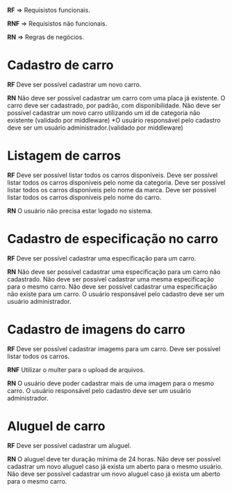 **RF** => Requisistos funcionais.

**RNF** => Requisistos não funcionais.

**RN** => Regras de negócios.

    
# Cadastro de carro

**RF**
Deve ser possível cadastrar um novo carro.

**RN**
Não deve ser possível cadastrar um carro com uma placa já existente.
O carro deve ser cadastrado, por padrão, com disponibilidade.
Não deve ser possível cadastrar um novo carro utilizando um id de categoria não existente (validado por middleware)
*O usuário responsável pelo cadastro deve ser um usuário administrador.(validado por middleware)


# Listagem  de carros

**RF**
Deve ser possível listar todos os carros disponíveis.
Deve ser possível listar todos os carros disponíveis pelo nome da categoria.
Deve ser possível listar todos os carros disponíveis pelo nome da marca.
Deve ser possível listar todos os carros disponíveis pelo nome do carro.

**RN**
O usuário não precisa estar logado no sistema.


# Cadastro de especificação no carro

**RF**
Deve ser possível cadastrar uma especificação para um carro.



**RN**
Não deve ser possível cadastrar uma especificação para um carro não cadastrado.
Não deve ser possível cadastrar uma mesma especificação para o mesmo carro.
Não deve ser possível cadastrar uma especificação não existe para um carro.
O usuário responsável pelo cadastro deve ser um usuário administrador.


# Cadastro de imagens do carro

**RF**
Deve ser possível cadastrar imagems para um carro.
Deve ser possível listar todos os carros.

**RNF**
Utilizar o multer para o upload de arquivos.

**RN**
O usuário deve poder cadastrar mais de uma imagem para o mesmo carro.
O usuário responsável pelo cadastro deve ser um usuário administrador.
 

# Aluguel de carro

**RF**
Deve ser possível cadastrar um aluguel.

**RN**
O aluguel deve ter duração mínima de 24 horas.
Não deve ser possível cadastrar um novo aluguel caso já exista um aberto para o mesmo usuário.
Não deve ser possível cadastrar um novo aluguel caso já exista um aberto para o mesmo carro.